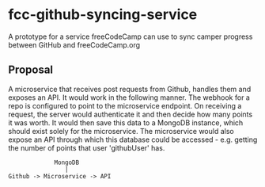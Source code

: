 # fcc-github-syncing-service
A prototype for a service freeCodeCamp can use to sync camper progress between GitHub and freeCodeCamp.org

## Proposal

A microservice that receives post requests from Github, handles them and exposes an API. It would work in the following manner. The webhook for a repo is configured to point to the microservice endpoint. On receiving a request, the server would authenticate it and then decide how many points it was worth. It would then save this data to a MongoDB instance, which should exist solely for the microservice. The microservice would also expose an API through which this database could be accessed - e.g. getting the number of points that user 'githubUser' has.

```
			 MongoDB
				|
Github -> Microservice -> API
```
